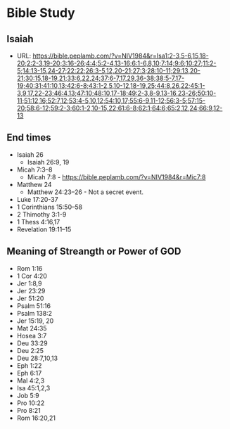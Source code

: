 # Bible Study

## Isaiah

* URL: <https://bible.peplamb.com/?v=NIV1984&r=Isa1:2-3,5-6,15,18-20;2:2-3,19-20;3:16-26;4:4;5:2-4,13-16;6:1-6,8,10;7:14;9:6;10:27;11:2-5;14:13-15,24-27;22:22;26:3-5,12,20-21;27:3;28:10-11;29:13,20-21;30:15,18-19,21;33:6,22,24;37:6-7,17,29,36-38;38:5-7,17-19;40:31;41:10,13;42:6-8;43:1-2,5,10-12,18-19,25;44:8,26,22;45:1-3,9,17,22-23;46:4,13;47:10;48:10,17-18;49:2-3,8-9,13-16,23-26;50:10-11;51:12,16;52:7,12;53:4-5,10,12;54:10,17;55:6-9,11-12;56:3-5;57:15-20;58:6-12;59:2-3;60:1-2,10-15,22;61:6-8;62:1;64:6;65:2,12,24;66:9,12-13>

## End times

* Isaiah 26
  - Isaiah 26:9, 19
* Micah 7:3–8
  - Micah 7:8 - <https://bible.peplamb.com/?v=NIV1984&r=Mic7:8>
* Matthew 24
  - Matthew 24:23–26 - Not a secret event.
* Luke 17:20-37
* 1 Corinthians 15:50–58
* 2 Thimothy 3:1-9
* 1 Thess 4:16,17
* Revelation 19:11–15

## Meaning of Streangth or Power of GOD

* Rom 1:16
* 1 Cor 4:20
* Jer 1:8,9
* Jer 23:29
* Jer 51:20
* Psalm 51:16
* Psalm 138:2
* Jer 15:19, 20
* Mat 24:35
* Hosea 3:7
* Deu 33:29
* Deu 2:25
* Deu 28:7,10,13
* Eph 1:22
* Eph 6:17
* Mal 4:2,3
* Isa 45:1,2,3
* Job 5:9
* Pro 10:22
* Pro 8:21
* Rom 16:20,21
